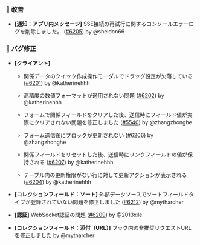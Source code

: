 ### 🚀 改善

- **[通知：アプリ内メッセージ]** SSE接続の再試行に関するコンソールエラーログを削除しました。 ([#6205](https://github.com/nocobase/nocobase/pull/6205)) by @sheldon66

### 🐛 バグ修正

- **[クライアント]**
  - 関係データのクイック作成操作モーダルでドラッグ設定が欠落している ([#6201](https://github.com/nocobase/nocobase/pull/6201)) by @katherinehhh

  - 高精度の数値フォーマットが適用されない問題 ([#6202](https://github.com/nocobase/nocobase/pull/6202)) by @katherinehhh

  - フォームで関係フィールドをクリアした後、送信時にフィールド値が実際にクリアされない問題を修正しました ([#5540](https://github.com/nocobase/nocobase/pull/5540)) by @zhangzhonghe

  - フォーム送信後にブロックが更新されない ([#6206](https://github.com/nocobase/nocobase/pull/6206)) by @zhangzhonghe

  - 関係フィールドをリセットした後、送信時にリンクフィールドの値が保持される ([#6207](https://github.com/nocobase/nocobase/pull/6207)) by @katherinehhh

  - テーブル内の更新権限がない行に対して更新アクションが表示される ([#6204](https://github.com/nocobase/nocobase/pull/6204)) by @katherinehhh

- **[コレクションフィールド：ソート]** 外部データソースでソートフィールドタイプが登録されていない問題を修正しました ([#6212](https://github.com/nocobase/nocobase/pull/6212)) by @mytharcher

- **[認証]** WebSocket認証の問題 ([#6209](https://github.com/nocobase/nocobase/pull/6209)) by @2013xile

- **[コレクションフィールド：添付（URL）]** フック内の非推奨リクエストURLを修正しました by @mytharcher